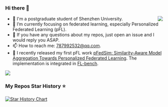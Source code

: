

### Hi there 👋
<img align="right" src="https://github-readme-stats.vercel.app/api?username=KarhouTam&show_icons=true&count_private=true&theme=transparent" />
 
 - 🤖 I'm a postgraduate student of Shenzhen University.
 - 🌱 I’m currently focusing on federated learning, especially Personalized Federated Learning (pFL).
 - 👀 If you have any questions about my repos, just open an issue and I would reply you ASAP.
 - 📫 How to reach me: 787992532@qq.com.
 - 🎉 I recently released my first pFL work [pFedSim: Similarity-Aware Model Aggregation Towards Personalized Federated Learning](https://arxiv.org/abs/2305.15706). The implementation is integrated in [FL-bench](https://github.com/KarhouTam/FL-bench).


<img align="center" src="https://github-readme-stats.vercel.app/api/pin/?username=KarhouTam&repo=FL-bench&theme=transparent" />

### My Repos Star History ⭐

[![Star History Chart](https://api.star-history.com/svg?repos=KarhouTam/FL-bench,KarhouTam/pFedLA,KarhouTam/SCAFFOLD-PyTorch,KarhouTam/Per-FedAvg&type=Date)](https://star-history.com/#KarhouTam/FL-bench&KarhouTam/pFedLA&KarhouTam/SCAFFOLD-PyTorch&KarhouTam/Per-FedAvg&Date)
